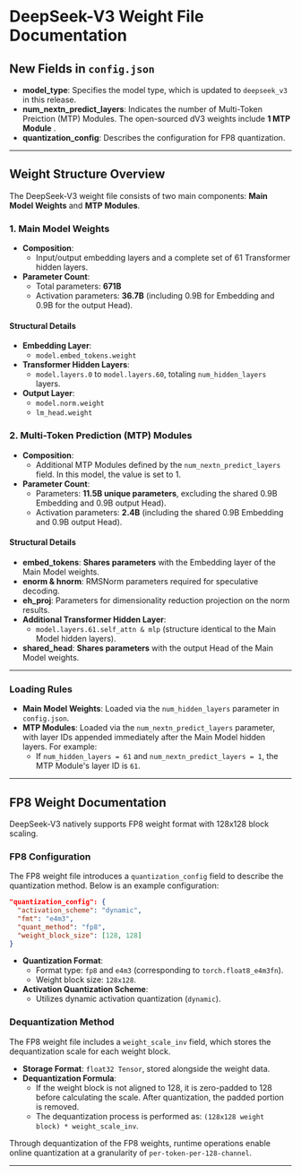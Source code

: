 # DeepSeek-V3 Weight File Documentation

## New Fields in `config.json`

- **model_type**: Specifies the model type, which is updated to `deepseek_v3` in this release.
- **num_nextn_predict_layers**: Indicates the number of Multi-Token Preiction (MTP) Modules. The open-sourced dV3 weights include **1 MTP Module** .
- **quantization_config**: Describes the configuration for FP8 quantization.

---

## Weight Structure Overview

The DeepSeek-V3 weight file consists of two main components: **Main Model Weights** and **MTP Modules**.

### 1. Main Model Weights

- **Composition**:
  - Input/output embedding layers and a complete set of 61 Transformer hidden layers.
- **Parameter Count**:
  - Total parameters: **671B**
  - Activation parameters: **36.7B** (including 0.9B for Embedding and 0.9B for the output Head).

#### Structural Details

- **Embedding Layer**:
  - `model.embed_tokens.weight`
- **Transformer Hidden Layers**:
  - `model.layers.0` to `model.layers.60`, totaling `num_hidden_layers` layers.
- **Output Layer**:
  - `model.norm.weight`
  - `lm_head.weight`

### 2. Multi-Token Prediction (MTP) Modules

- **Composition**:
  - Additional MTP Modules defined by the `num_nextn_predict_layers` field. In this model, the value is set to 1.
- **Parameter Count**:
  - Parameters: **11.5B unique parameters**, excluding the shared 0.9B Embedding and 0.9B output Head).
  - Activation parameters: **2.4B** (including the shared 0.9B Embedding and 0.9B output Head).

#### Structural Details

- **embed_tokens**: **Shares parameters** with the Embedding layer of the Main Model weights.
- **enorm & hnorm**: RMSNorm parameters required for speculative decoding.
- **eh_proj**: Parameters for dimensionality reduction projection on the norm results.
- **Additional Transformer Hidden Layer**:
  - `model.layers.61.self_attn & mlp` (structure identical to the Main Model hidden layers).
- **shared_head**: **Shares parameters** with the output Head of the Main Model weights.

---

### Loading Rules

- **Main Model Weights**: Loaded via the `num_hidden_layers` parameter in `config.json`.
- **MTP Modules**: Loaded via the `num_nextn_predict_layers` parameter, with layer IDs appended immediately after the Main Model hidden layers. For example:
  - If `num_hidden_layers = 61` and `num_nextn_predict_layers = 1`, the MTP Module's layer ID is `61`.

---

## FP8 Weight Documentation

DeepSeek-V3 natively supports FP8 weight format with 128x128 block scaling.

### FP8 Configuration

The FP8 weight file introduces a `quantization_config` field to describe the quantization method. Below is an example configuration:

```json
"quantization_config": {
  "activation_scheme": "dynamic",
  "fmt": "e4m3",
  "quant_method": "fp8",
  "weight_block_size": [128, 128]
}
```

- **Quantization Format**:
  - Format type: `fp8` and `e4m3` (corresponding to `torch.float8_e4m3fn`).
  - Weight block size: `128x128`.
- **Activation Quantization Scheme**:
  - Utilizes dynamic activation quantization (`dynamic`).

### Dequantization Method

The FP8 weight file includes a `weight_scale_inv` field, which stores the dequantization scale for each weight block.

- **Storage Format**: `float32 Tensor`, stored alongside the weight data.
- **Dequantization Formula**:
  - If the weight block is not aligned to 128, it is zero-padded to 128 before calculating the scale. After quantization, the padded portion is removed.
  - The dequantization process is performed as: `(128x128 weight block) * weight_scale_inv`.

Through dequantization of the FP8 weights, runtime operations enable online quantization at a granularity of `per-token-per-128-channel`.

---
